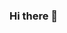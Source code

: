 ### Hi there 👋

<!--
**Jesuskid/Jesuskid** is a ✨ _special_ ✨ repository because its `README.md` (this file) appears on your GitHub profile.

Here are some ideas to get you started:

- 🔭 I’m currently working on Blockchain Projects
- 🌱 I’m currently learning DeFi and tokenonomics...
- 👯 I’m looking to collaborate on Smart contract projects
- 🤔 I’m looking for help with 
- 💬 Ask me about Python
- 📫 How to reach me: (Twiiter)[]
- 😄 Pronouns: He/Him
- ⚡ Fun fact: I am an accountant too!!
-->
